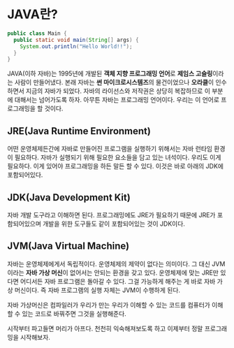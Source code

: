 # JAVA란?
```java
public class Main {
  public static void main(String[] args) {
    System.out.println("Hello World!!");
  }
}
```

JAVA(이하 자바)는 1995년에 개발된 **객체 지향 프로그래밍 언어**로 **제임스 고슬링**이라는 사람이 만들어냈다. 본래 자바는 **썬 마이크로시스템즈**의 물건이었으나 **오라클**이 인수하면서 지금의 자바가 되었다. 자바의 라이선스와 저작권은 상당히 복잡하므로 이 부분에 대해서는 넘어가도록 하자. 아무튼 자바는 프로그래밍 언어이다. 우리는 이 언어로 프로그래밍을 할 것이다.

## JRE(Java Runtime Environment)
어떤 운영체제든간에 자바로 만들어진 프로그램을 실행하기 위해서는 자바 런타임 환경이 필요하다. 자바가 실행되기 위해 필요한 요소들을 담고 있는 녀석이다. 우리도 이게 필요하다. 이게 있어야 프로그래밍을 하든 말든 할 수 있다. 이것은 바로 아래의 JDK에 포함되어있다.

## JDK(Java Development Kit)
자바 개발 도구라고 이해하면 된다. 프로그래밍에도 JRE가 필요하기 때문에 JRE가 포함되어있으며 개발을 위한 도구들도 같이 포함되어있는 것이 JDK이다.
## JVM(Java Virtual Machine)
자바는 운영체제에게서 독립적이다. 운영체제의 제약이 없다는 의미이다. 그 대신 JVM이라는 **자바 가상 머신**이 없어서는 안되는 환경을 갖고 있다. 운영체제에 맞는 JRE만 있다면 어디서든 자바 프로그램은 돌아갈 수 있다. 그걸 가능하게 해주는 게 바로 자바 가상 머신이다. 즉 자바 프로그램의 실행 자체는 JVM이 수행하게 된다.

자바 가상머신은 컴파일러가 우리가 만는 우리가 이해할 수 있는 코드를 컴퓨터가 이해할 수 있는 코드로 바꿔주면 그것을 실행해준다.

시작부터 파고들면 머리가 아프다. 천천히 익숙해져보도록 하고 이제부터 정말 프로그래밍을 시작해보자.